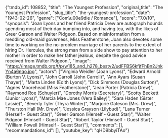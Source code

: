 {"tmdb_id": 108852, "title": "The Youngest Profession", "original_title": "The Youngest Profession", "slug_title": "the-youngest-profession", "date": "1943-02-26", "genre": ["Com\u00e9die / Romance"], "score": "7.0/10", "synopsis": "Joan Lyons and her friend Patricia Drew are autograph hounds spending most of their day bumping into, and having tea, with the likes of Greer Garson and Walter Pidgeon. Based on misinformation from a meddling old-maid governess, Miss Featherstone, Joan also devotes some time to working on the no-problem marriage of her parents to the extent of hiring Dr. Hercules, the strong man from a side show to pay attention to her mother in order to make her father jealous, despite the good advice received from Walter Pidgeon.", "image": "https://image.tmdb.org/t/p/w185_and_h278_bestv2/udFFBS6kfjfFhBn2JnkYn4a6nqo.jpg", "actors": ["Virginia Weidler (Joan Lyons)", "Edward Arnold (Burton V. Lyons)", "John Carroll (John Carroll)", "Ann Ayars (Susan Thayer)", "Marta Linden (Edith Lyons)", "Dick Simmons (Douglas Sutton)", "Agnes Moorehead (Miss Featherstone)", "Jean Porter (Patricia Drew)", "Raymond Roe (Schuyler)", "Dorothy Morris (Secretary)", "Scotty Beckett (Junior Lyons)", "Marcia Mae Jones (Vera Bailey)", "Sara Haden (Sister Lassie)", "Beverly Tyler (Thyra Winter)", "Marjorie Gateson (Mrs. Drew)", "Thurston Hall (Mr. Drew)", "Jessica Grayson (Lilybud)", "Lana Turner (Herself - Guest Star)", "Greer Garson (Herself - Guest Star)", "Walter Pidgeon (Himself - Guest Star)", "Robert Taylor (Himself - Guest Star)", "William Powell (Himself - Guest Star)"], "comments": [], "recommandations_id": [], "youtube_key": "qHD9bbyiTAo"}
